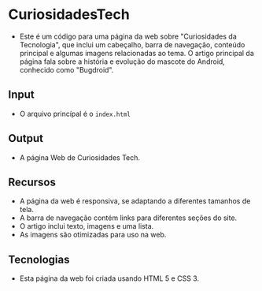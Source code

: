 # CuriosidadesTech

- Este é um código para uma página da web sobre "Curiosidades da Tecnologia", que inclui um cabeçalho, barra de navegação, conteúdo principal e algumas imagens relacionadas ao tema. O artigo principal da página fala sobre a história e evolução do mascote do Android, conhecido como "Bugdroid".

## Input

- O arquivo princípal é o `index.html`

## Output

- A página Web de Curiosidades Tech.

## Recursos

- A página da web é responsiva, se adaptando a diferentes tamanhos de tela.
- A barra de navegação contém links para diferentes seções do site.
- O artigo inclui texto, imagens e uma lista.
- As imagens são otimizadas para uso na web.

## Tecnologias

- Esta página da web foi criada usando HTML 5 e CSS 3.
